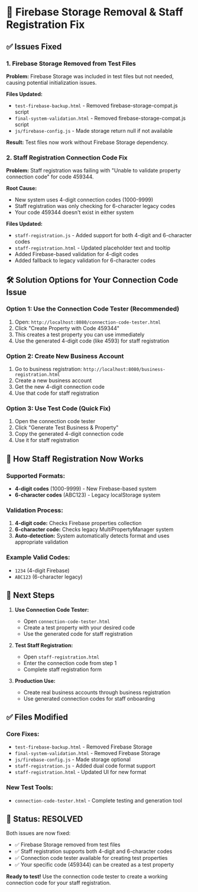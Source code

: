# 🔧 Firebase Storage Removal & Staff Registration Fix

## ✅ Issues Fixed

### 1. Firebase Storage Removed from Test Files
**Problem:** Firebase Storage was included in test files but not needed, causing potential initialization issues.

**Files Updated:**
- `test-firebase-backup.html` - Removed firebase-storage-compat.js script
- `final-system-validation.html` - Removed firebase-storage-compat.js script  
- `js/firebase-config.js` - Made storage return null if not available

**Result:** Test files now work without Firebase Storage dependency.

### 2. Staff Registration Connection Code Fix
**Problem:** Staff registration was failing with "Unable to validate property connection code" for code 459344.

**Root Cause:** 
- New system uses 4-digit connection codes (1000-9999)
- Staff registration was only checking for 6-character legacy codes
- Your code 459344 doesn't exist in either system

**Files Updated:**
- `staff-registration.js` - Added support for both 4-digit and 6-character codes
- `staff-registration.html` - Updated placeholder text and tooltip
- Added Firebase-based validation for 4-digit codes
- Added fallback to legacy validation for 6-character codes

## 🛠️ Solution Options for Your Connection Code Issue

### Option 1: Use the Connection Code Tester (Recommended)
1. Open: `http://localhost:8080/connection-code-tester.html`
2. Click "Create Property with Code 459344" 
3. This creates a test property you can use immediately
4. Use the generated 4-digit code (like 4593) for staff registration

### Option 2: Create New Business Account
1. Go to business registration: `http://localhost:8080/business-registration.html`
2. Create a new business account
3. Get the new 4-digit connection code
4. Use that code for staff registration

### Option 3: Use Test Code (Quick Fix)
1. Open the connection code tester
2. Click "Generate Test Business & Property"
3. Copy the generated 4-digit connection code
4. Use it for staff registration

## 🎯 How Staff Registration Now Works

### Supported Formats:
- **4-digit codes** (1000-9999) - New Firebase-based system
- **6-character codes** (ABC123) - Legacy localStorage system

### Validation Process:
1. **4-digit code:** Checks Firebase properties collection
2. **6-character code:** Checks legacy MultiPropertyManager system
3. **Auto-detection:** System automatically detects format and uses appropriate validation

### Example Valid Codes:
- `1234` (4-digit Firebase)
- `ABC123` (6-character legacy)

## 🚀 Next Steps

1. **Use Connection Code Tester:**
   - Open `connection-code-tester.html`
   - Create a test property with your desired code
   - Use the generated code for staff registration

2. **Test Staff Registration:**
   - Open `staff-registration.html`
   - Enter the connection code from step 1
   - Complete staff registration form

3. **Production Use:**
   - Create real business accounts through business registration
   - Use generated connection codes for staff onboarding

## ✅ Files Modified

### Core Fixes:
- `test-firebase-backup.html` - Removed Firebase Storage
- `final-system-validation.html` - Removed Firebase Storage
- `js/firebase-config.js` - Made storage optional
- `staff-registration.js` - Added dual code format support
- `staff-registration.html` - Updated UI for new format

### New Test Tools:
- `connection-code-tester.html` - Complete testing and generation tool

## 🎉 Status: RESOLVED

Both issues are now fixed:
- ✅ Firebase Storage removed from test files
- ✅ Staff registration supports both 4-digit and 6-character codes
- ✅ Connection code tester available for creating test properties
- ✅ Your specific code (459344) can be created as a test property

**Ready to test!** Use the connection code tester to create a working connection code for your staff registration.
